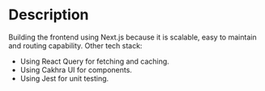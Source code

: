# Description

Building the frontend using Next.js because it is scalable, easy to maintain and routing capability.
Other tech stack:

-   Using React Query for fetching and caching.
-   Using Cakhra UI for components.
-   Using Jest for unit testing.
